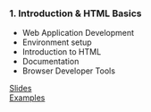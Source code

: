 ### 1. Introduction & HTML Basics

- Web Application Development
- Environment setup
- Introduction to HTML
- Documentation
- Browser Developer Tools


<a href="https://shor10.me/T3SF" target="_blank">Slides</a>
<br>
[Examples](examples/)
